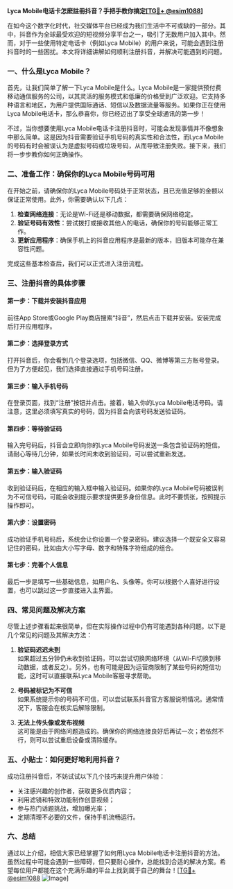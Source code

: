 **Lyca Mobile电话卡怎麽註冊抖音？手把手教你搞定[[TG💪+ @esim1088](https://t.me/s/esim1088)]**

在如今这个数字化时代，社交媒体平台已经成为我们生活中不可或缺的一部分。其中，抖音作为全球最受欢迎的短视频分享平台之一，吸引了无数用户加入其中。然而，对于一些使用特定电话卡（例如Lyca Mobile）的用户来说，可能会遇到注册抖音时的一些困扰。本文将详细讲解如何顺利注册抖音，并解决可能遇到的问题。

### 一、什么是Lyca Mobile？

首先，让我们简单了解一下Lyca Mobile是什么。Lyca Mobile是一家提供预付费移动通信服务的公司，以其灵活的服务模式和低廉的价格受到广泛欢迎。它支持多种语言和地区，为用户提供国际通话、短信以及数据流量等服务。如果你正在使用Lyca Mobile电话卡，那么恭喜你，你已经迈出了享受全球通讯的第一步！

不过，当你想要使用Lyca Mobile电话卡注册抖音时，可能会发现事情并不像想象中那么简单。这是因为抖音需要验证手机号码的真实性和合法性，而Lyca Mobile的号码有时会被误认为是虚拟号码或垃圾号码，从而导致注册失败。接下来，我们将一步步教你如何正确操作。

### 二、准备工作：确保你的Lyca Mobile号码可用

在开始之前，请确保你的Lyca Mobile号码处于正常状态，且已充值足够的金额以保证正常使用。此外，你需要确认以下几点：

1. **检查网络连接**：无论是Wi-Fi还是移动数据，都需要确保网络稳定。
2. **验证号码有效性**：尝试拨打或接收其他人的电话，确保你的号码能够正常工作。
3. **更新应用程序**：确保手机上的抖音应用程序是最新的版本，旧版本可能存在兼容性问题。

完成这些基本检查后，我们可以正式进入注册流程。

### 三、注册抖音的具体步骤

#### 第一步：下载并安装抖音应用
前往App Store或Google Play商店搜索“抖音”，然后点击下载并安装。安装完成后打开应用程序。

#### 第二步：选择登录方式
打开抖音后，你会看到几个登录选项，包括微信、QQ、微博等第三方账号登录。但为了方便起见，我们选择直接通过手机号码注册。

#### 第三步：输入手机号码
在登录页面，找到“注册”按钮并点击。接着，输入你的Lyca Mobile电话号码。请注意，这里必须填写真实的号码，因为抖音会向该号码发送验证码。

#### 第四步：等待验证码
输入完号码后，抖音会立即向你的Lyca Mobile号码发送一条包含验证码的短信。请耐心等待几分钟，如果长时间未收到验证码，可以尝试重新发送。

#### 第五步：输入验证码
收到验证码后，在相应的输入框中输入验证码。如果你的Lyca Mobile号码被误判为不可信号码，可能会收到提示要求提供更多身份信息。此时不要慌张，按照提示操作即可。

#### 第六步：设置密码
成功验证手机号码后，系统会让你设置一个登录密码。建议选择一个既安全又容易记住的密码，比如由大小写字母、数字和特殊字符组成的组合。

#### 第七步：完善个人信息
最后一步是填写一些基础信息，如用户名、头像等。你可以根据个人喜好进行设置，也可以跳过这一步直接进入主界面。

### 四、常见问题及解决方案

尽管上述步骤看起来很简单，但在实际操作过程中仍有可能遇到各种问题。以下是几个常见的问题及其解决方法：

1. **验证码迟迟未到**  
   如果超过五分钟仍未收到验证码，可以尝试切换网络环境（从Wi-Fi切换到移动数据，或者反之）。另外，也有可能是因为运营商限制了某些号码的短信功能，这时可以直接联系Lyca Mobile客服寻求帮助。

2. **号码被标记为不可信**  
   如果系统提示你的号码不可信，可以尝试联系抖音官方客服说明情况。通常情况下，客服会在核实后解除限制。

3. **无法上传头像或发布视频**  
   这可能是由于网络问题造成的。确保你的网络连接良好后再试一次；若依然不行，则可以尝试重启设备或清除缓存。

### 五、小贴士：如何更好地利用抖音？

成功注册抖音后，不妨试试以下几个技巧来提升用户体验：
- 关注感兴趣的创作者，获取更多优质内容；
- 利用滤镜和特效功能制作创意视频；
- 参与热门话题挑战，增加曝光率；
- 定期清理不必要的文件，保持手机流畅运行。

### 六、总结

通过以上介绍，相信大家已经掌握了如何用Lyca Mobile电话卡注册抖音的方法。虽然过程中可能会遇到一些障碍，但只要耐心操作，总能找到合适的解决方案。希望每位用户都能在这个充满乐趣的平台上找到属于自己的舞台！[[TG💪+ @esim1088](https://t.me/s/esim1088) ![Image](https://i.postimg.cc/4NQfJmqS/Snipaste-2025-05-13-00-14-12.png)]